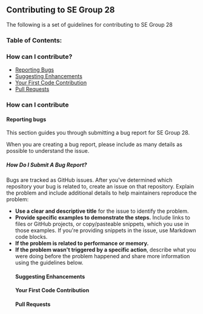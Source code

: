 <h2>Contributing to SE Group 28</h2>

The following is a set of guidelines for contributing to SE Group 28

<h3>Table of Contents:</h3>

<h3>How can I contribute?</h3>
<ul>
  <li><a href="#section1" >Reporting Bugs</a></li>
  <li><a href="#section2">Suggesting Enhancements</a></li>
  <li><a href="#section3">Your First Code Contribution</a></li>
  <li><a href="#section4">Pull Requests</a></li>
</ul>

<h3>How can I contribute</h3>
<h4 id="section1"> Reporting bugs</h4>
<p>This section guides you through submitting a bug report for SE Group 28. 

When you are creating a bug report, please include as many details as possible to understand the issue.
  
  <h5>How Do I Submit A Bug Report?</h5>
  Bugs are tracked as GitHub issues. After you've determined which repository your bug is related to, create an issue on that repository.
  Explain the problem and include additional details to help maintainers reproduce the problem:
  <ul>
  <li><b>Use a clear and descriptive title</b> for the issue to identify the problem.</li>
  <li><b>Provide specific examples to demonstrate the steps.</b> Include links to files or GitHub projects, or copy/pasteable snippets, which you use in those examples. If   you're providing snippets in the issue, use Markdown code blocks.</li>
  <li><b>If the problem is related to performance or memory.</b></li>
    <li><b>If the problem wasn't triggered by a specific action</b>, describe what you were doing before the problem happened and share more information using the guidelines below.</li>
  </p>
<h4 id="section2"> Suggesting Enhancements</h4>
<h4 id="section3"> Your First Code Contribution</h4>
<h4 id="section4"> Pull Requests</h4>
